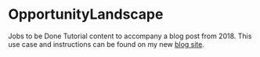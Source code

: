 # OpportunityLandscape
Jobs to be Done Tutorial content to accompany a blog post from 2018.
This use case and instructions can be found on my new [blog site](https://www.fionamacneill.co.uk/post/2018/03/ux-camp-brighton-2018-jobs-to-be-done-r/#why-am-i-here-as-in-you-at-this-blog-and-reading-this-now).
